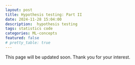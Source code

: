 ```yaml
---
layout: post
title: Hypothesis testing: Part II
date: 2024-11-28 15:04:00
description:  hypothesis testing
tags: statistics code
categories: ML-concepts
featured: false
# pretty_table: true
---
```


This page will be updated soon. Thank you for your interest.
